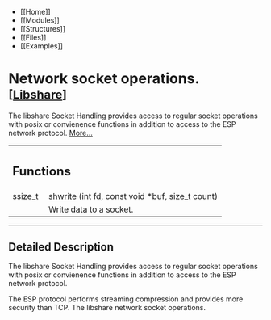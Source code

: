 
<div class="navigation" id="top">
  <div class="tabs">
    <ul>
      <li>[[Home]]</li>
      <li>[[Modules]]</li>
      <li>[[Structures]]</li>
      <li>[[Files]]</li>
      <li>[[Examples]]</li>
    </ul>
  </div>
</div>
<div class="contents">
<h1>Network socket operations.<br/>
<small>
[<a class="el" href="group__libshare.html">Libshare</a>]</small>
</h1>
<p>The libshare Socket Handling provides access to regular socket operations with posix or convienence functions in addition to access to the ESP network protocol.  
<a href="#_details">More...</a></p>
<table border="0" cellpadding="0" cellspacing="0">
<tr><td colspan="2"><h2>Functions</h2></td></tr>
<tr><td class="memItemLeft" align="right" valign="top"><a class="anchor" id="gaa1fcf56f660103165258bb3964102c9d"></a><!-- doxytag: member="libshare_socket::shwrite" ref="gaa1fcf56f660103165258bb3964102c9d" args="(int fd, const void *buf, size_t count)" -->
ssize_t&nbsp;</td><td class="memItemRight" valign="bottom"><a class="el" href="group__libshare__socket.html#gaa1fcf56f660103165258bb3964102c9d">shwrite</a> (int fd, const void *buf, size_t count)</td></tr>
<tr><td class="mdescLeft">&nbsp;</td><td class="mdescRight">Write data to a socket. <br/></td></tr>
</table>
<hr/><a name="_details"></a><h2>Detailed Description</h2>
<p>The libshare Socket Handling provides access to regular socket operations with posix or convienence functions in addition to access to the ESP network protocol. </p>
<p>The ESP protocol performs streaming compression and provides more security than TCP. The libshare network socket operations. </p>
</div>
